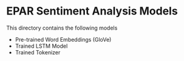 # EPAR Sentiment Analysis Models

This directory contains the following models

* Pre-trained Word Embeddings (GloVe)
* Trained LSTM Model
* Trained Tokenizer